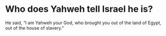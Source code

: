 # Who does Yahweh tell Israel he is?

He said, “I am Yahweh your God, who brought you out of the land of Egypt, out of the house of slavery.”
